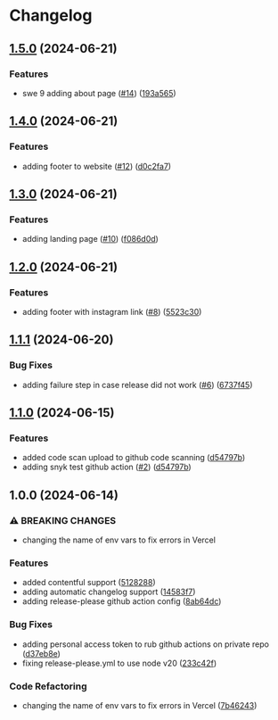 # Changelog

## [1.5.0](https://github.com/InjstedInc/speech-with-ellie/compare/v1.4.0...v1.5.0) (2024-06-21)


### Features

* swe 9 adding about page ([#14](https://github.com/InjstedInc/speech-with-ellie/issues/14)) ([193a565](https://github.com/InjstedInc/speech-with-ellie/commit/193a565d6c3d35dde181ac49e3baa32f598ffd12))

## [1.4.0](https://github.com/InjstedInc/speech-with-ellie/compare/v1.3.0...v1.4.0) (2024-06-21)


### Features

* adding footer to website ([#12](https://github.com/InjstedInc/speech-with-ellie/issues/12)) ([d0c2fa7](https://github.com/InjstedInc/speech-with-ellie/commit/d0c2fa73191643750465b0569d8c12fce12d2f01))

## [1.3.0](https://github.com/InjstedInc/speech-with-ellie/compare/v1.2.0...v1.3.0) (2024-06-21)


### Features

* adding landing page ([#10](https://github.com/InjstedInc/speech-with-ellie/issues/10)) ([f086d0d](https://github.com/InjstedInc/speech-with-ellie/commit/f086d0d2466b8424ea3f58667532221ed4bf760f))

## [1.2.0](https://github.com/InjstedInc/speech-with-ellie/compare/v1.1.1...v1.2.0) (2024-06-21)


### Features

* adding footer with instagram link ([#8](https://github.com/InjstedInc/speech-with-ellie/issues/8)) ([5523c30](https://github.com/InjstedInc/speech-with-ellie/commit/5523c30ba8f78133412ef80997a383548066b89a))

## [1.1.1](https://github.com/InjstedInc/speech-with-ellie/compare/v1.1.0...v1.1.1) (2024-06-20)


### Bug Fixes

* adding failure step in case release did not work ([#6](https://github.com/InjstedInc/speech-with-ellie/issues/6)) ([6737f45](https://github.com/InjstedInc/speech-with-ellie/commit/6737f450044eedf3237cf8f3f015814d39990981))

## [1.1.0](https://github.com/InjstedInc/speech-with-ellie/compare/v1.0.0...v1.1.0) (2024-06-15)

### Features

- added code scan upload to github code scanning
  ([d54797b](https://github.com/InjstedInc/speech-with-ellie/commit/d54797b1e1a51e94b5523505f737d3b361c51210))
- adding snyk test github action
  ([#2](https://github.com/InjstedInc/speech-with-ellie/issues/2))
  ([d54797b](https://github.com/InjstedInc/speech-with-ellie/commit/d54797b1e1a51e94b5523505f737d3b361c51210))

## 1.0.0 (2024-06-14)

### ⚠ BREAKING CHANGES

- changing the name of env vars to fix errors in Vercel

### Features

- added contentful support
  ([5128288](https://github.com/InjstedInc/speech-with-ellie/commit/5128288173fed29f13445d635fce6b585fe71286))
- adding automatic changelog support
  ([14583f7](https://github.com/InjstedInc/speech-with-ellie/commit/14583f797c191b0f7ada7a00db8a7a0cf7514746))
- adding release-please github action config
  ([8ab64dc](https://github.com/InjstedInc/speech-with-ellie/commit/8ab64dc116630e0857eaefd4daf3fd5bdcb50798))

### Bug Fixes

- adding personal access token to rub github actions on private repo
  ([d37eb8e](https://github.com/InjstedInc/speech-with-ellie/commit/d37eb8e7069acb2f7ce50a386604de2ca1af81c3))
- fixing release-please.yml to use node v20
  ([233c42f](https://github.com/InjstedInc/speech-with-ellie/commit/233c42fc7fea2ef74a44daaa17572b32fce233a3))

### Code Refactoring

- changing the name of env vars to fix errors in Vercel
  ([7b46243](https://github.com/InjstedInc/speech-with-ellie/commit/7b46243b9fc7142250461578f12dc03c675af20f))
